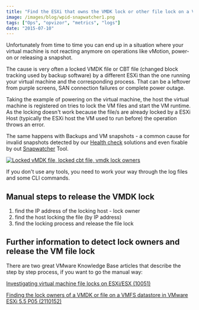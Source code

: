 ```yaml
---
title: "Find the ESXi that owns the VMDK lock or other file lock on a VMFS datastore"
image: /images/blog/wpid-snapwatcher1.png
tags: ["Ops", "opvizor", "metrics", "logs"]
date: "2015-07-10"
---
```


Unfortunately from time to time you can end up in a situation where your virtual machine is not reacting anymore on operations like vMotion, power-on or releasing a snapshot.

The cause is very often a locked VMDK file or CBT file (changed block tracking used by backup software) by a different ESXi than the one running your virtual machine and the corresponding process. That can be a leftover from purple screens, SAN connection failures or complete power outage.

Taking the example of powering on the virtual machine, the host the virtual machine is registered on tries to lock the VM files and start the VM runtime. As the locking doesn't work because the file/s are already locked by a ESXi Host (typically the ESXi host the VM used to run before) the operation throws an error.

The same happens with Backups and VM snapshots - a common cause for invalid snapshots detected by our [Health check](https://www.opvizor.com/register "Health check") solutions and even fixable by out [Snapwatcher](http://try.opvizor.com/snapwatcherent "Snapwatcher ") Tool.

[![Locked vMDK file, locked cbt file, vmdk lock owners](/images/blog/wpid-snapwatcher1.png)](http://try.opvizor.com/snapwatcherent)

If you don't use any tools, you need to work your way through the log files and some CLI commands.

## Manual steps to release the VMDK lock

1. find the IP address of the locking host - lock owner
2. find the host locking the file (by IP address)
3. find the locking process and release the file lock

## Further information to detect lock owners and release the VM file lock

There are two great VMware Knowledge Base articles that describe the step by step process, if you want to go the manual way:

[Investigating virtual machine file locks on ESXi/ESX (10051)](http://kb.vmware.com/selfservice/search.do?cmd=displayKC&docType=kc&docTypeID=DT_KB_1_1&externalId=10051 "Investigating virtual machine file locks on ESXi/ESX (10051)")

[Finding the lock owners of a VMDK or file on a VMFS datastore in VMware ESXi 5.5 P05 (2110152)](http://kb.vmware.com/selfservice/microsites/search.do?language=en_US&cmd=displayKC&externalId=2110152 "Finding the lock owners of a VMDK or file on a VMFS datastore in VMware ESXi 5.5 P05 (2110152)")
